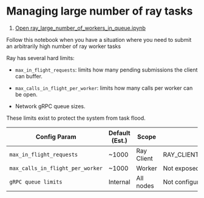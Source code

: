 # Managing large number of ray tasks


1. [Open ray_large_number_of_workers_in_queue.ipynb](ray_large_number_of_workers_in_queue.ipynb)

Follow this notebook when you have a situation where you need to submit an arbitrarily high number of ray worker tasks


Ray has several hard limits:

- `max_in_flight_requests`: limits how many pending submissions the client can buffer.

- `max_calls_in_flight_per_worker`: limits how many calls per worker can be open.

- Network gRPC queue sizes.

These limits exist to protect the system from task flood.




| Config Param                      | Default (Est.) | Scope      | How to Change                     | Inspectable |
|-----------------------------------|----------------|------------|-----------------------------------|-------------|
| `max_in_flight_requests`          | ~1000          | Ray Client | RAY_CLIENT_MAX_PENDING_REQUESTS   | No          |
| `max_calls_in_flight_per_worker`  | ~1000          | Worker     | Not exposed                       | No          |
| `gRPC queue limits`               | Internal       | All nodes  | Not configurable via user API     | No          |

